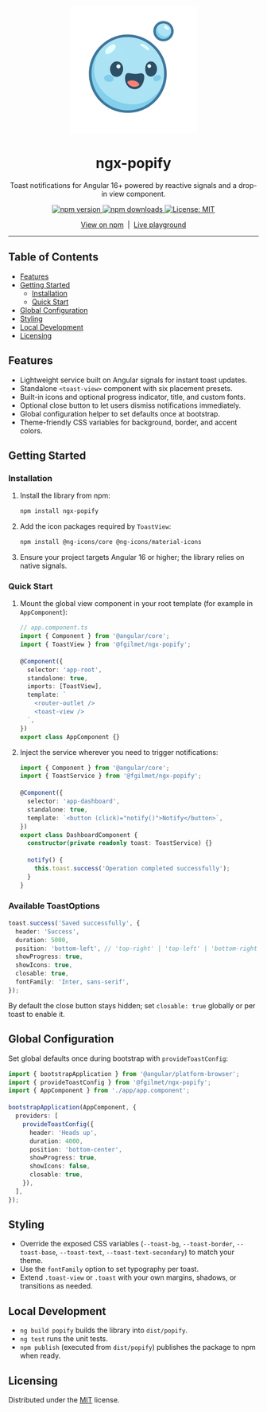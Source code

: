 <p align="center">
  <img width="256" height="256" alt="popify-logo" src="./src/public/popify-logo.png" />
</p>

<h1 align="center">ngx-popify</h1>

<p align="center">Toast notifications for Angular 16+ powered by reactive signals and a drop-in view component.</p>

<p align="center">
  <a href="https://www.npmjs.com/package/ngx-popify">
    <img src="https://img.shields.io/npm/v/ngx-popify?logo=npm&color=CB3837" alt="npm version" />
  </a>
  <a href="https://www.npmjs.com/package/ngx-popify">
    <img src="https://img.shields.io/npm/dm/ngx-popify?color=CB3837" alt="npm downloads" />
  </a>
  <a href="./LICENSE">
    <img src="https://img.shields.io/badge/license-MIT-3DA639.svg" alt="License: MIT" />
  </a>
</p>

<p align="center">
  <a href="https://www.npmjs.com/package/ngx-popify">View on npm</a>
  &nbsp;|&nbsp;
  <a href="https://ngx-popify.vercel.app" target="_blank">Live playground</a>
</p>

---

## Table of Contents

- [Features](#features)
- [Getting Started](#getting-started)
  - [Installation](#installation)
  - [Quick Start](#quick-start)
- [Global Configuration](#configuration)
- [Styling](#styling)
- [Local Development](#local-development)
- [Licensing](#licensing)

## Features

- Lightweight service built on Angular signals for instant toast updates.
- Standalone `<toast-view>` component with six placement presets.
- Built-in icons and optional progress indicator, title, and custom fonts.
- Optional close button to let users dismiss notifications immediately.
- Global configuration helper to set defaults once at bootstrap.
- Theme-friendly CSS variables for background, border, and accent colors.

## Getting Started

### Installation

1. Install the library from npm:

   ```bash
   npm install ngx-popify
   ```

2. Add the icon packages required by `ToastView`:

   ```bash
   npm install @ng-icons/core @ng-icons/material-icons
   ```

3. Ensure your project targets Angular 16 or higher; the library relies on native signals.

### Quick Start

1. Mount the global view component in your root template (for example in `AppComponent`):

   ```ts
   // app.component.ts
   import { Component } from '@angular/core';
   import { ToastView } from '@fgilmet/ngx-popify';

   @Component({
     selector: 'app-root',
     standalone: true,
     imports: [ToastView],
     template: `
       <router-outlet />
       <toast-view />
     `,
   })
   export class AppComponent {}
   ```

2. Inject the service wherever you need to trigger notifications:

   ```ts
   import { Component } from '@angular/core';
   import { ToastService } from '@fgilmet/ngx-popify';

   @Component({
     selector: 'app-dashboard',
     standalone: true,
     template: `<button (click)="notify()">Notify</button>`,
   })
   export class DashboardComponent {
     constructor(private readonly toast: ToastService) {}

     notify() {
       this.toast.success('Operation completed successfully');
     }
   }
   ```

### Available ToastOptions

```ts
toast.success('Saved successfully', {
  header: 'Success',
  duration: 5000,
  position: 'bottom-left', // 'top-right' | 'top-left' | 'bottom-right' | 'bottom-left' | 'top-center' | 'bottom-center'
  showProgress: true,
  showIcons: true,
  closable: true,
  fontFamily: 'Inter, sans-serif',
});
```

By default the close button stays hidden; set `closable: true` globally or per toast to enable it.

## Global Configuration

Set global defaults once during bootstrap with `provideToastConfig`:

```ts
import { bootstrapApplication } from '@angular/platform-browser';
import { provideToastConfig } from '@fgilmet/ngx-popify';
import { AppComponent } from './app/app.component';

bootstrapApplication(AppComponent, {
  providers: [
    provideToastConfig({
      header: 'Heads up',
      duration: 4000,
      position: 'bottom-center',
      showProgress: true,
      showIcons: false,
      closable: true,
    }),
  ],
});
```

## Styling

- Override the exposed CSS variables (`--toast-bg`, `--toast-border`, `--toast-base`, `--toast-text`, `--toast-text-secondary`) to match your theme.
- Use the `fontFamily` option to set typography per toast.
- Extend `.toast-view` or `.toast` with your own margins, shadows, or transitions as needed.

## Local Development

- `ng build popify` builds the library into `dist/popify`.
- `ng test` runs the unit tests.
- `npm publish` (executed from `dist/popify`) publishes the package to npm when ready.

## Licensing

Distributed under the [MIT](./LICENSE) license.
